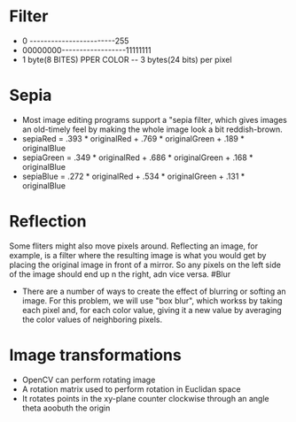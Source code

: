 # Filter
- 0 ------------------------255
- 00000000------------------11111111
- 1 byte(8 BITES) PPER COLOR
-- 3 bytes(24 bits) per pixel
# Sepia
- Most image editing programs support a "sepia filter, which gives images an old-timely feel by making the whole image look a bit reddish-brown.
- sepiaRed = .393 * originalRed + .769 * originalGreen + .189 * originalBlue
- sepiaGreen = .349 * originalRed + .686 * originalGreen + .168 * originalBlue
- sepiaBlue = .272 * originalRed + .534 * originalGreen + .131 * originalBlue
# Reflection
Some fliters might also move pixels around. Reflecting an image, for example, is a filter where the resulting image is what you would get by placing the original image in front of a mirror. So any pixels on the left side of the image should end up n the right, adn vice versa.
#Blur
- There are a number of ways to create the effect of blurring or softing an image. For this problem, we will use "box blur", which workss by taking each pixel and, for each color value, giving it a new value by averaging the color values of neighboring pixels.
# Image transformations
- OpenCV can perform rotating image
- A rotation matrix used to perform rotation in Euclidan space
- It rotates points in the xy-plane counter clockwise through an angle theta aoobuth the origin
